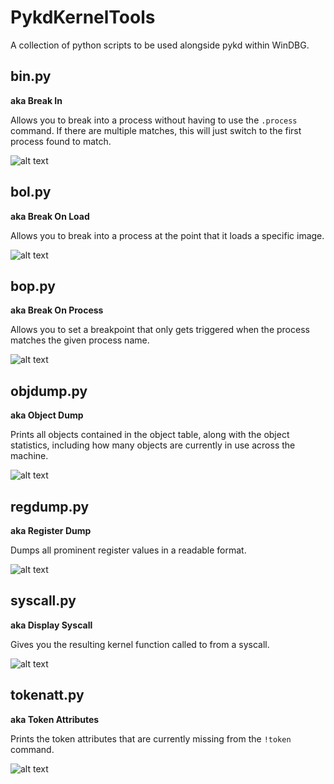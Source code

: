 # PykdKernelTools
A collection of python scripts to be used alongside pykd within WinDBG.


## bin.py
**aka Break In**

Allows you to break into a process without having to use the `.process` command. If there are multiple matches, this will just switch to the first process found to match.

![alt text](https://github.com/TomCouser/PykdKernelTools/blob/master/images/bin.gif)


## bol.py
**aka Break On Load**

Allows you to break into a process at the point that it loads a specific image.

![alt text](https://github.com/TomCouser/PykdKernelTools/blob/master/images/bol.gif)


## bop.py
**aka Break On Process**

Allows you to set a breakpoint that only gets triggered when the process matches the given process name.

![alt text](https://github.com/TomCouser/PykdKernelTools/blob/master/images/bop.gif)


## objdump.py
**aka Object Dump**

Prints all objects contained in the object table, along with the object statistics, including how many objects are currently in use across the machine.

![alt text](https://github.com/TomCouser/PykdKernelTools/blob/master/images/objdump.gif)


## regdump.py
**aka Register Dump**

Dumps all prominent register values in a readable format.

![alt text](https://github.com/TomCouser/PykdKernelTools/blob/master/images/regdump.png)


## syscall.py
**aka Display Syscall**

Gives you the resulting kernel function called to from a syscall.

![alt text](https://github.com/TomCouser/PykdKernelTools/blob/master/images/syscall.png)


## tokenatt.py
**aka Token Attributes**

Prints the token attributes that are currently missing from the `!token` command.

![alt text](https://github.com/TomCouser/PykdKernelTools/blob/master/images/tokenatt.png)

